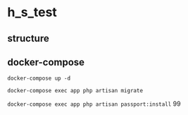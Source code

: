 # h_s_test

## structure

## docker-compose

`docker-compose up -d`

`docker-compose exec app php artisan migrate`

`docker-compose exec app php artisan passport:install`
99
